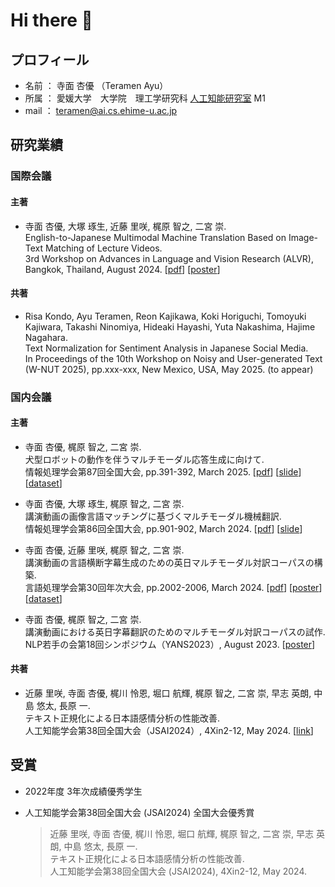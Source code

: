 # Hi there 👋

<!--
**ayuteramen/ayuteramen** is a ✨ _special_ ✨ repository because its `README.md` (this file) appears on your GitHub profile.

Here are some ideas to get you started:

- 🔭 I’m currently working on ...
- 🌱 I’m currently learning ...
- 👯 I’m looking to collaborate on ...
- 🤔 I’m looking for help with ...
- 💬 Ask me about ...
- 📫 How to reach me: ...
- 😄 Pronouns: ...
- ⚡ Fun fact: ...
-->



## プロフィール
- 名前 ： 寺面 杏優 （Teramen Ayu）
- 所属 ： 愛媛大学　大学院　理工学研究科 [人工知能研究室](https://sites.google.com/view/ehime-nlp/) M1
- mail ： teramen@ai.cs.ehime-u.ac.jp


## 研究業績
### 国際会議
#### 主著
- 寺面 杏優, 大塚 琢生, 近藤 里咲, 梶原 智之, 二宮 崇. <br>
English-to-Japanese Multimodal Machine Translation Based on Image-Text Matching of Lecture Videos. <br>
3rd Workshop on Advances in Language and Vision Research (ALVR), Bangkok, Thailand, August 2024.
[[pdf](https://drive.google.com/file/d/1ccbR6UsiNLwQg5NOcsL6qM-f0GdX65r5/view?usp=sharing)] 
[[poster](https://drive.google.com/file/d/1BqhDhSZRLm16dAXzIeV5BUzTU_7yF58w/view?usp=sharing)]

#### 共著
- Risa Kondo, Ayu Teramen, Reon Kajikawa, Koki Horiguchi, Tomoyuki Kajiwara, Takashi Ninomiya, Hideaki Hayashi, Yuta Nakashima, Hajime Nagahara.<br>
Text Normalization for Sentiment Analysis in Japanese Social Media.<br>
In Proceedings of the 10th Workshop on Noisy and User-generated Text (W-NUT 2025), pp.xxx-xxx, New Mexico, USA, May 2025. (to appear)

### 国内会議
#### 主著
- 寺面 杏優, 梶原 智之, 二宮 崇. <br>
犬型ロボットの動作を伴うマルチモーダル応答生成に向けて. <br>
情報処理学会第87回全国大会, pp.391-392, March 2025.
[[pdf](https://drive.google.com/file/d/1QH_YWRHnmy3SN7tlk-5UdmjKtueTnY0d/view?usp=sharing)] 
[[slide](https://drive.google.com/file/d/1-ZVrWi1PlMfI9l_pna4DvTcpUk9lUrKz/view?usp=sharing)]
[[dataset](https://github.com/EhimeNLP/direction)]

- 寺面 杏優, 大塚 琢生, 梶原 智之, 二宮 崇. <br>
講演動画の画像言語マッチングに基づくマルチモーダル機械翻訳. <br>
情報処理学会第86回全国大会, pp.901-902, March 2024.
[[pdf](https://drive.google.com/file/d/1RSbK9DYQhEnxWDXvbfcp_Qqg8n8IU-Ak/view?usp=sharing)] 
[[slide](https://drive.google.com/file/d/1dvRkcCXJacKCZncZNDcS4vvwIslNkdvU/view?usp=sharing)]

- 寺面 杏優, 近藤 里咲, 梶原 智之, 二宮 崇. <br>
講演動画の言語横断字幕生成のための英日マルチモーダル対訳コーパスの構築. <br>
言語処理学会第30回年次大会, pp.2002-2006, March 2024. 
[[pdf](https://www.anlp.jp/proceedings/annual_meeting/2024/pdf_dir/P7-11.pdf)] 
[[poster](https://drive.google.com/file/d/1AdtoqBxTk-3kffmLrH0pwRe1AHCePUdp/view?usp=sharing)]
[[dataset](https://github.com/EhimeNLP/TAIL)]

- 寺面 杏優, 梶原 智之, 二宮 崇. <br>
講演動画における英日字幕翻訳のためのマルチモーダル対訳コーパスの試作. <br>
NLP若手の会第18回シンポジウム（YANS2023）, August 2023. 
[[poster](https://drive.google.com/file/d/1Hwd92XID8HFx0mINBHH34zfaciS6Hawr/view?usp=sharing)]

#### 共著
- 近藤 里咲, 寺面 杏優, 梶川 怜恩, 堀口 航輝, 梶原 智之, 二宮 崇, 早志 英朗, 中島 悠太, 長原 一. <br>
テキスト正規化による日本語感情分析の性能改善. <br>
人工知能学会第38回全国大会（JSAI2024）, 4Xin2-12, May 2024. 
[[link](https://doi.org/10.11517/pjsai.JSAI2024.0_4Xin212)]

## 受賞
- 2022年度 3年次成績優秀学生

- 人工知能学会第38回全国大会 (JSAI2024) 全国大会優秀賞
  > 近藤 里咲, 寺面 杏優, 梶川 怜恩, 堀口 航輝, 梶原 智之, 二宮 崇, 早志 英朗, 中島 悠太, 長原 一. <br>
  > テキスト正規化による日本語感情分析の性能改善. <br>
  > 人工知能学会第38回全国大会 (JSAI2024), 4Xin2-12, May 2024.


